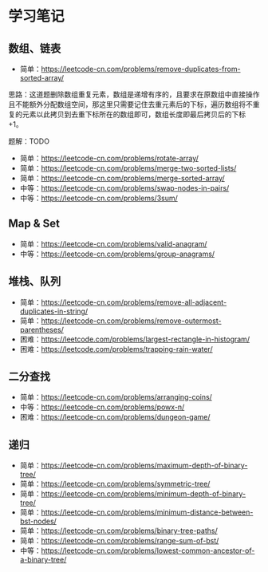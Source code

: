 # 学习笔记

## 数组、链表
- 简单：https://leetcode-cn.com/problems/remove-duplicates-from-sorted-array/

思路：这道题删除数组重复元素，数组是递增有序的，且要求在原数组中直接操作且不能额外分配数组空间，那这里只需要记住去重元素后的下标，遍历数组将不重复的元素以此拷贝到去重下标所在的数组即可，数组长度即最后拷贝后的下标+1。

题解：TODO

- 简单：https://leetcode-cn.com/problems/rotate-array/
- 简单：https://leetcode-cn.com/problems/merge-two-sorted-lists/
- 简单：https://leetcode-cn.com/problems/merge-sorted-array/
- 中等：https://leetcode-cn.com/problems/swap-nodes-in-pairs/
- 中等：https://leetcode-cn.com/problems/3sum/

## Map & Set
- 简单：https://leetcode-cn.com/problems/valid-anagram/
- 中等：https://leetcode-cn.com/problems/group-anagrams/

## 堆栈、队列
- 简单：https://leetcode-cn.com/problems/remove-all-adjacent-duplicates-in-string/
- 简单：https://leetcode-cn.com/problems/remove-outermost-parentheses/
- 困难：https://leetcode.com/problems/largest-rectangle-in-histogram/
- 困难：https://leetcode.com/problems/trapping-rain-water/

## 二分查找
- 简单：https://leetcode-cn.com/problems/arranging-coins/
- 中等：https://leetcode-cn.com/problems/powx-n/
- 困难：https://leetcode-cn.com/problems/dungeon-game/

## 递归
- 简单：https://leetcode-cn.com/problems/maximum-depth-of-binary-tree/
- 简单：https://leetcode-cn.com/problems/symmetric-tree/
- 简单：https://leetcode-cn.com/problems/minimum-depth-of-binary-tree/
- 简单：https://leetcode-cn.com/problems/minimum-distance-between-bst-nodes/
- 简单：https://leetcode-cn.com/problems/binary-tree-paths/
- 简单：https://leetcode-cn.com/problems/range-sum-of-bst/
- 中等：https://leetcode-cn.com/problems/lowest-common-ancestor-of-a-binary-tree/
